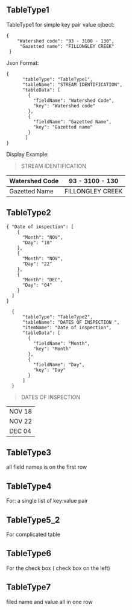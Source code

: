 ## TableType1

TableType1 for simple key pair value ojbect: 
```
{
	"Watershed code": "93 - 3100 - 130",
 	 "Gazetted name": "FILLONGLEY CREEK"
 }
```

Json Format: 
```
{
      "tableType": "TableType1",
      "tableName": "STREAM IDENTIFICATION",
      "tableData": [
        {
          "fieldName": "Watershed Code",
          "key": "Watershed code"
        },
        {
          "fieldName": "Gazetted Name",
          "key": "Gazetted name"
        }
       ]
} 
```

Display Example:
> STREAM IDENTIFICATION
> 
| Watershed Code      | 93 - 3100 - 130    |
|---------------------|------------------- |
| Gazetted Name       | FILLONGLEY CREEK   |

## TableType2
```
{ "Date of inspection": [
    {
      "Month": "NOV",
      "Day": "18"
    },
    {
      "Month": "NOV",
      "Day": "22"
    },
    {
      "Month": "DEC",
      "Day": "04"
    }
  ]
}
```

```
  {
      "tableType": "TableType2",
      "tableName": "DATES OF INSPECTION ",
      "itemName": "Date of inspection",
      "tableData": [
        {
          "fieldName": "Month",
          "key": "Month"
        },
        {
          "fieldName": "Day",
          "key": "Day"
        }
      ]
  }
```

> DATES OF INSPECTION
> 
|        |
|--------|
| NOV 18 |
| NOV 22 |
| DEC 04 |


## TableType3

all field names is on the first row



## TableType4
For: a single list of key:value pair 

## TableType5_2
For complicated table

## TableType6
For the check box ( check box on the left)


## TableType7
filed name and value all in one row

